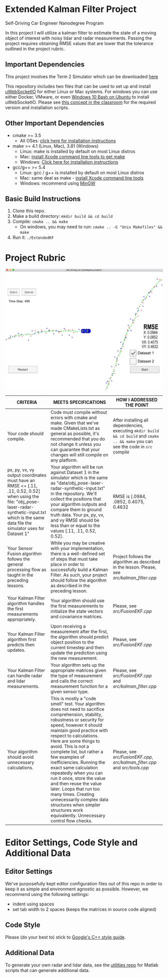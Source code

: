 # Extended Kalman Filter Project
Self-Driving Car Engineer Nanodegree Program

In this project I will utilize a kalman filter to estimate the state of a moving object of interest with noisy lidar and radar measurements. Passing the project requires obtaining RMSE values that are lower that the tolerance outlined in the project rubric. 

## Important Dependencies

This project involves the Term 2 Simulator which can be downloaded [here](https://github.com/udacity/self-driving-car-sim/releases)

This repository includes two files that can be used to set up and install [uWebSocketIO](https://github.com/uWebSockets/uWebSockets) for either Linux or Mac systems. For windows you can use either Docker, VMware, or even [Windows 10 Bash on Ubuntu](https://www.howtogeek.com/249966/how-to-install-and-use-the-linux-bash-shell-on-windows-10/) to install uWebSocketIO. Please see [this concept in the classroom](https://classroom.udacity.com/nanodegrees/nd013/parts/40f38239-66b6-46ec-ae68-03afd8a601c8/modules/0949fca6-b379-42af-a919-ee50aa304e6a/lessons/f758c44c-5e40-4e01-93b5-1a82aa4e044f/concepts/16cf4a78-4fc7-49e1-8621-3450ca938b77) for the required version and installation scripts.

## Other Important Dependencies

* cmake >= 3.5
  * All OSes: [click here for installation instructions](https://cmake.org/install/)
* make >= 4.1 (Linux, Mac), 3.81 (Windows)
  * Linux: make is installed by default on most Linux distros
  * Mac: [install Xcode command line tools to get make](https://developer.apple.com/xcode/features/)
  * Windows: [Click here for installation instructions](http://gnuwin32.sourceforge.net/packages/make.htm)
* gcc/g++ >= 5.4
  * Linux: gcc / g++ is installed by default on most Linux distros
  * Mac: same deal as make - [install Xcode command line tools](https://developer.apple.com/xcode/features/)
  * Windows: recommend using [MinGW](http://www.mingw.org/)

## Basic Build Instructions

1. Clone this repo.
2. Make a build directory: `mkdir build && cd build`
3. Compile: `cmake .. && make` 
   * On windows, you may need to run: `cmake .. -G "Unix Makefiles" && make`
4. Run it: `./ExtendedKF `

#  Project Rubric

<img src="screen_final.png" /> 

CRITERIA | MEETS SPECIFICATIONS | HOW I ADDRESSED THE POINT | 
--- | --- | --- |
Your code should compile.| Code must compile without errors with cmake and make. Given that we've made CMakeLists.txt as general as possible, it's recommended that you do not change it unless you can guarantee that your changes will still compile on any platform.| After installing all dependencies, executing `mkdir build && cd build` and `cmake .. && make`  you can see the code in `src` compile|
px, py, vx, vy output coordinates must have an RMSE <= [.11, .11, 0.52, 0.52] when using the file: "obj_pose-laser-radar-synthetic-input.txt which is the same data file the simulator uses for Dataset 1"| Your algorithm will be run against Dataset 1 in the simulator which is the same as "data/obj_pose-laser-radar-synthetic-input.txt" in the repository. We'll collect the positions that your algorithm outputs and compare them to ground truth data. Your px, py, vx, and vy RMSE should be less than or equal to the values [.11, .11, 0.52, 0.52].| RMSE is [.0984, .0852, 0.4075, 0.4632 |
Your Sensor Fusion algorithm follows the general processing flow as taught in the preceding lessons.| While you may be creative with your implementation, there is a well-defined set of steps that must take place in order to successfully build a Kalman Filter. As such, your project should follow the algorithm as described in the preceding lesson.| Project follows the algorithm as described in the lesson. Please, see *src/kalman_filter.cpp*|
Your Kalman Filter algorithm handles the first measurements appropriately.| Your algorithm should use the first measurements to initialize the state vectors and covariance matrices.| Please, see *src/FusionEKF.cpp*|
Your Kalman Filter algorithm first predicts then updates.| Upon receiving a measurement after the first, the algorithm should predict object position to the current timestep and then update the prediction using the new measurement.| Please, see *src/FusionEKF.cpp*|
Your Kalman Filter can handle radar and lidar measurements.| Your algorithm sets up the appropriate matrices given the type of measurement and calls the correct measurement function for a given sensor type. | Please, see *src/FusionEKF.cpp* and *src/kalman_filter.cpp*|
Your algorithm should avoid unnecessary calculations.| This is mostly a "code smell" test. Your algorithm does not need to sacrifice comprehension, stability, robustness or security for speed, however it should maintain good practice with respect to calculations. Here are some things to avoid. This is not a complete list, but rather a few examples of inefficiencies. Running the exact same calculation repeatedly when you can run it once, store the value and then reuse the value later. Loops that run too many times. Creating unnecessarily complex data structures when simpler structures work equivalently. Unnecessary control flow checks. | Please, see *src/FusionEKF.cpp*, *src/kalman_filter.cpp* and *src/tools.cpp*|



# Editor Settings, Code Style and Additional Data

## Editor Settings

We've purposefully kept editor configuration files out of this repo in order to
keep it as simple and environment agnostic as possible. However, we recommend
using the following settings:

* indent using spaces
* set tab width to 2 spaces (keeps the matrices in source code aligned)

## Code Style

Please (do your best to) stick to [Google's C++ style guide](https://google.github.io/styleguide/cppguide.html).

## Additional Data

To generate your own radar and lidar data, see the
[utilities repo](https://github.com/udacity/CarND-Mercedes-SF-Utilities) for
Matlab scripts that can generate additional data.




